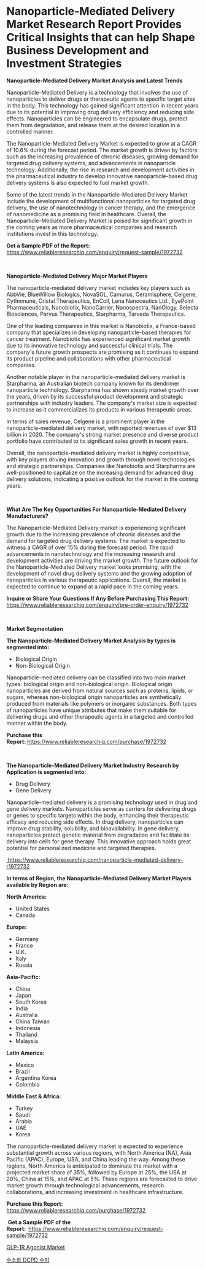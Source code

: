 <p><h1>Nanoparticle-Mediated Delivery Market Research Report Provides Critical Insights that can help Shape Business Development and Investment Strategies</h1></p><p><strong>Nanoparticle-Mediated Delivery Market Analysis and Latest Trends</strong></p>
<p><p>Nanoparticle-Mediated Delivery is a technology that involves the use of nanoparticles to deliver drugs or therapeutic agents to specific target sites in the body. This technology has gained significant attention in recent years due to its potential in improving drug delivery efficiency and reducing side effects. Nanoparticles can be engineered to encapsulate drugs, protect them from degradation, and release them at the desired location in a controlled manner.</p><p>The Nanoparticle-Mediated Delivery Market is expected to grow at a CAGR of 10.6% during the forecast period. The market growth is driven by factors such as the increasing prevalence of chronic diseases, growing demand for targeted drug delivery systems, and advancements in nanoparticle technology. Additionally, the rise in research and development activities in the pharmaceutical industry to develop innovative nanoparticle-based drug delivery systems is also expected to fuel market growth.</p><p>Some of the latest trends in the Nanoparticle-Mediated Delivery Market include the development of multifunctional nanoparticles for targeted drug delivery, the use of nanotechnology in cancer therapy, and the emergence of nanomedicine as a promising field in healthcare. Overall, the Nanoparticle-Mediated Delivery Market is poised for significant growth in the coming years as more pharmaceutical companies and research institutions invest in this technology.</p></p>
<p><strong>Get a Sample PDF of the Report:&nbsp;</strong> <a href="https://www.reliableresearchiq.com/enquiry/request-sample/1972732">https://www.reliableresearchiq.com/enquiry/request-sample/1972732</a></p>
<p>&nbsp;</p>
<p><strong>Nanoparticle-Mediated Delivery Major Market Players</strong></p>
<p><p>The nanoparticle-mediated delivery market includes key players such as AbbVie, BlueWillow Biologics, NovaSOL, Camurus, Ceramisphere, Celgene, CytImmune, Cristal Therapeutics, EnColl, Lena Nanoceutics Ltd., EyePoint Pharmaceuticals, Nanobiotix, NanoCarrier, Nanospectra, NanOlogy, Selecta Biosciences, Parvus Therapeutics, Starpharma, Tarveda Therapeutics.</p><p>One of the leading companies in this market is Nanobiotix, a France-based company that specializes in developing nanoparticle-based therapies for cancer treatment. Nanobiotix has experienced significant market growth due to its innovative technology and successful clinical trials. The company's future growth prospects are promising as it continues to expand its product pipeline and collaborations with other pharmaceutical companies.</p><p>Another notable player in the nanoparticle-mediated delivery market is Starpharma, an Australian biotech company known for its dendrimer nanoparticle technology. Starpharma has shown steady market growth over the years, driven by its successful product development and strategic partnerships with industry leaders. The company's market size is expected to increase as it commercializes its products in various therapeutic areas.</p><p>In terms of sales revenue, Celgene is a prominent player in the nanoparticle-mediated delivery market, with reported revenues of over $13 billion in 2020. The company's strong market presence and diverse product portfolio have contributed to its significant sales growth in recent years.</p><p>Overall, the nanoparticle-mediated delivery market is highly competitive, with key players driving innovation and growth through novel technologies and strategic partnerships. Companies like Nanobiotix and Starpharma are well-positioned to capitalize on the increasing demand for advanced drug delivery solutions, indicating a positive outlook for the market in the coming years.</p></p>
<p>&nbsp;</p>
<p><strong>What Are The Key Opportunities For Nanoparticle-Mediated Delivery Manufacturers?</strong></p>
<p><p>The Nanoparticle-Mediated Delivery market is experiencing significant growth due to the increasing prevalence of chronic diseases and the demand for targeted drug delivery systems. The market is expected to witness a CAGR of over 15% during the forecast period. The rapid advancements in nanotechnology and the increasing research and development activities are driving the market growth. The future outlook for the Nanoparticle-Mediated Delivery market looks promising, with the development of novel drug delivery systems and the growing adoption of nanoparticles in various therapeutic applications. Overall, the market is expected to continue to expand at a rapid pace in the coming years.</p></p>
<p><strong>Inquire or Share Your Questions If Any Before Purchasing This Report:</strong> <a href="https://www.reliableresearchiq.com/enquiry/pre-order-enquiry/1972732">https://www.reliableresearchiq.com/enquiry/pre-order-enquiry/1972732</a></p>
<p>&nbsp;</p>
<p><strong>Market Segmentation</strong></p>
<p><strong>The Nanoparticle-Mediated Delivery Market Analysis by types is segmented into:</strong></p>
<p><ul><li>Biological Origin</li><li>Non-Biological Origin</li></ul></p>
<p><p>Nanoparticle-mediated delivery can be classified into two main market types: biological origin and non-biological origin. Biological origin nanoparticles are derived from natural sources such as proteins, lipids, or sugars, whereas non-biological origin nanoparticles are synthetically produced from materials like polymers or inorganic substances. Both types of nanoparticles have unique attributes that make them suitable for delivering drugs and other therapeutic agents in a targeted and controlled manner within the body.</p></p>
<p><strong>Purchase this Report:&nbsp;</strong><a href="https://www.reliableresearchiq.com/purchase/1972732">https://www.reliableresearchiq.com/purchase/1972732</a></p>
<p>&nbsp;</p>
<p><strong>The Nanoparticle-Mediated Delivery Market Industry Research by Application is segmented into:</strong></p>
<p><ul><li>Drug Delivery</li><li>Gene Delivery</li></ul></p>
<p><p>Nanoparticle-mediated delivery is a promising technology used in drug and gene delivery markets. Nanoparticles serve as carriers for delivering drugs or genes to specific targets within the body, enhancing their therapeutic efficacy and reducing side effects. In drug delivery, nanoparticles can improve drug stability, solubility, and bioavailability. In gene delivery, nanoparticles protect genetic material from degradation and facilitate its delivery into cells for gene therapy. This innovative approach holds great potential for personalized medicine and targeted therapies.</p></p>
<p><a href="https://www.reliableresearchiq.com/nanoparticle-mediated-delivery-r1972732">&nbsp;https://www.reliableresearchiq.com/nanoparticle-mediated-delivery-r1972732</a></p>
<p><strong>In terms of Region, the Nanoparticle-Mediated Delivery Market Players available by Region are:</strong></p>
<p>
    <p> <strong> North America: </strong>
        <ul>
            <li>United States</li>
            <li>Canada</li>
        </ul>
        </p> 
    <p> <strong> Europe: </strong>
        <ul>
            <li>Germany</li>
            <li>France</li>
            <li>U.K.</li>
            <li>Italy</li>
            <li>Russia</li>
        </ul>
        </p> 
    <p> <strong> Asia-Pacific: </strong>
        <ul>
            <li>China</li>
            <li>Japan</li>
            <li>South Korea</li>
            <li>India</li>
            <li>Australia</li>
            <li>China Taiwan</li>
            <li>Indonesia</li>
            <li>Thailand</li>
            <li>Malaysia</li>
        </ul>
        </p> 
    <p> <strong> Latin America: </strong>
        <ul>
            <li>Mexico</li>
            <li>Brazil</li>
            <li>Argentina Korea</li>
            <li>Colombia</li>
        </ul>
        </p> 
    <p> <strong> Middle East & Africa: </strong>
        <ul>
            <li>Turkey</li>
            <li>Saudi</li>
            <li>Arabia</li>
            <li>UAE</li>
            <li>Korea</li>
        </ul>
    </p>
    </p>
<p><p>The nanoparticle-mediated delivery market is expected to experience substantial growth across various regions, with North America (NA), Asia Pacific (APAC), Europe, USA, and China leading the way. Among these regions, North America is anticipated to dominate the market with a projected market share of 35%, followed by Europe at 25%, the USA at 20%, China at 15%, and APAC at 5%. These regions are forecasted to drive market growth through technological advancements, research collaborations, and increasing investment in healthcare infrastructure.</p></p>
<p><strong>Purchase this Report: </strong><a href="https://www.reliableresearchiq.com/purchase/1972732">https://www.reliableresearchiq.com/purchase/1972732</a></p>
<p>&nbsp;<strong>Get a Sample PDF of the Report:&nbsp;&nbsp;</strong><a href="https://www.reliableresearchiq.com/enquiry/request-sample/1972732">https://www.reliableresearchiq.com/enquiry/request-sample/1972732</a></p>
<p><strong></strong></p>
<p><p><a href="https://github.com/sowravmitra0/Market-Research-Report-List-1/blob/main/glp-1r-agonist-market.md">GLP-1R Agonist Market</a></p><p><a href="https://github.com/mpodehpw07370073/Market-Research-Report-List-3/blob/main/653618473844.md">수소화 DCPD 수지</a></p></p>